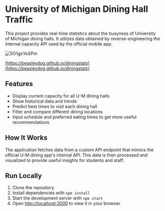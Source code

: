 # University of Michigan Dining Hall Traffic

This project provides real-time statistics about the busyness of University of Michigan dining halls. It utilizes data obtained by reverse-engineering the internal capacity API used by the official mobile app.

![5O1gxYoSPm](https://github.com/user-attachments/assets/96733962-2840-4e56-aac9-cec1b35b4210)

[https://beasleydog.github.io/diningstats](https://beasleydog.github.io/diningstats)

## Features

- Display current capacity for all U-M dining halls
- Show historical data and trends
- Predict best times to visit each dining hall
- Filter and compare different dining locations
- Input schedule and preferred eating times to get more useful recommendations

## How It Works

The application fetches data from a custom API endpoint that mimics the official U-M dining app's internal API. This data is then processed and visualized to provide useful insights for students and staff.

## Run Locally

1. Clone the repository
2. Install dependencies with `npm install`
3. Start the development server with `npm start`
4. Open [http://localhost:3000](http://localhost:3000) to view it in your browser
